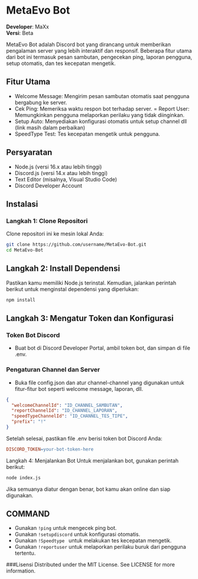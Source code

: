 # MetaEvo Bot
**Developer**: MaXx  
**Versi**: Beta

MetaEvo Bot adalah Discord bot yang dirancang untuk memberikan pengalaman server yang lebih interaktif dan responsif. Beberapa fitur utama dari bot ini termasuk pesan sambutan, pengecekan ping, laporan pengguna, setup otomatis, dan tes kecepatan mengetik.

## Fitur Utama
- Welcome Message: Mengirim pesan sambutan otomatis saat pengguna bergabung ke server.
- Cek Ping: Memeriksa waktu respon bot terhadap server.
= Report User: Memungkinkan pengguna melaporkan perilaku yang tidak diinginkan.
- Setup Auto: Menyediakan konfigurasi otomatis untuk setup channel dll (link masih dalam perbaikan)
- SpeedType Test: Tes kecepatan mengetik untuk pengguna.

## Persyaratan
- Node.js (versi 16.x atau lebih tinggi)
- Discord.js (versi 14.x atau lebih tinggi)
- Text Editor (misalnya, Visual Studio Code)
- Discord Developer Account

## Instalasi

### Langkah 1: Clone Repositori
Clone repositori ini ke mesin lokal Anda:

```bash
git clone https://github.com/username/MetaEvo-Bot.git
cd MetaEvo-Bot
```

## Langkah 2: Install Dependensi
Pastikan kamu memiliki Node.js terinstal. Kemudian, jalankan perintah berikut untuk menginstal dependensi yang diperlukan:

```bash
npm install
```

## Langkah 3: Mengatur Token dan Konfigurasi

### Token Bot Discord
- Buat bot di Discord Developer Portal, ambil token bot, dan simpan di file .env.
### Pengaturan Channel dan Server
- Buka file config.json dan atur channel-channel yang digunakan untuk fitur-fitur bot seperti welcome message, laporan, dll.

```json
{
  "welcomeChannelId": "ID_CHANNEL_SAMBUTAN",
  "reportChannelId": "ID_CHANNEL_LAPORAN",
  "speedTypeChannelId": "ID_CHANNEL_TES_TIPE",
  "prefix": "!"
}
```
Setelah selesai, pastikan file .env berisi token bot Discord Anda:

```makefile
DISCORD_TOKEN=your-bot-token-here
```
Langkah 4: Menjalankan Bot
Untuk menjalankan bot, gunakan perintah berikut:

```bash
node index.js
```
Jika semuanya diatur dengan benar, bot kamu akan online dan siap digunakan.

## COMMAND
- Gunakan `!ping` untuk mengecek ping bot.
- Gunakan `!setupdiscord` untuk konfigurasi otomatis.
- Gunakan `!Speedtype ` untuk melakukan tes kecepatan mengetik.
- Gunakan `!reportuser` untuk melaporkan perilaku buruk dari pengguna tertentu.

###Lisensi
Distributed under the MIT License. See LICENSE for more information.
